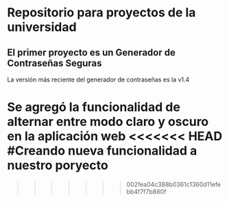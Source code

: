 # Repositorio para proyectos de la universidad 
## El primer proyecto es un Generador de Contraseñas Seguras
La versión más reciente del generador de contraseñas es la v1.4

Se agregó la funcionalidad de alternar entre modo claro y oscuro en la aplicación web
<<<<<<< HEAD
#Creando nueva funcionalidad a nuestro poryecto
=======
>>>>>>> 002fea04c388b0361c1360d11efebb4f7f7b880f
